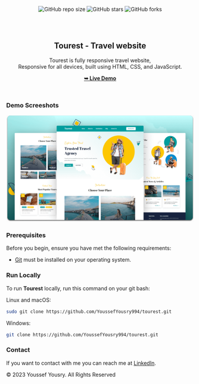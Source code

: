 <div align="center">
  
  ![GitHub repo size](https://img.shields.io/github/repo-size/YoussefYousry994/tourest)
  ![GitHub stars](https://img.shields.io/github/stars/YoussefYousry994/tourest?style=social)
  ![GitHub forks](https://img.shields.io/github/forks/YoussefYousry994/tourest?style=social)

  <br />
  <br />

  <h2 align="center">Tourest - Travel website</h2>

Tourest is fully responsive travel website, <br />Responsive for all devices, built using HTML, CSS, and JavaScript.

<a href="https://YoussefYousry994.github.io/tourest/"><strong>➥ Live Demo</strong></a>

</div>

<br />

### Demo Screeshots

![Tourest Desktop Demo](./readme-images/desktop.png "Desktop Demo")

### Prerequisites

Before you begin, ensure you have met the following requirements:

- [Git](https://git-scm.com/downloads "Download Git") must be installed on your operating system.

### Run Locally

To run **Tourest** locally, run this command on your git bash:

Linux and macOS:

```bash
sudo git clone https://github.com/YoussefYousry994/tourest.git
```

Windows:

```bash
git clone https://github.com/YoussefYousry994/tourest.git
```

### Contact

If you want to contact with me you can reach me at [LinkedIn](https://www.linkedin.com/in/youssefyousry94/).

&copy; 2023 Youssef Yousry. All Rights Reserved
